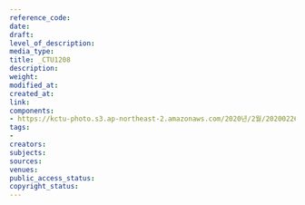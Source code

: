 ```yaml
---
reference_code: 
date: 
draft: 
level_of_description: 
media_type: 
title: _CTU1208
description: 
weight: 
modified_at: 
created_at: 
link: 
components:
- https://kctu-photo.s3.ap-northeast-2.amazonaws.com/2020년/2월/20200226_공무원노조+회복투+김은환+위원장+단식투쟁+8일차_해고자+원직복직특별법+2월+국회+제정+촉구_윤후덕+더불어민주당+원내수석부대표/_CTU1208.jpg
tags:
- 
creators: 
subjects: 
sources: 
venues: 
public_access_status: 
copyright_status: 
---
```

